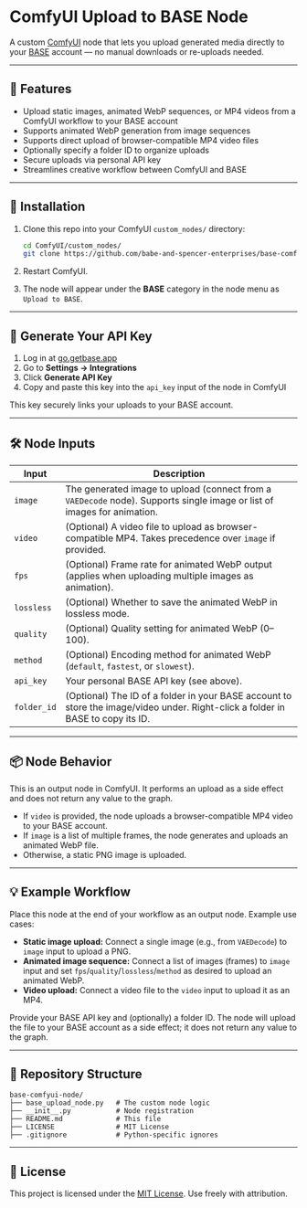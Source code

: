 # ComfyUI Upload to BASE Node

A custom [ComfyUI](https://github.com/comfyanonymous/ComfyUI) node that lets you upload generated media directly to your [BASE](https://getbase.app) account — no manual downloads or re-uploads needed.

---

## 🚀 Features

- Upload static images, animated WebP sequences, or MP4 videos from a ComfyUI workflow to your BASE account
- Supports animated WebP generation from image sequences
- Supports direct upload of browser-compatible MP4 video files
- Optionally specify a folder ID to organize uploads
- Secure uploads via personal API key
- Streamlines creative workflow between ComfyUI and BASE

---

## 🧩 Installation

1. Clone this repo into your ComfyUI `custom_nodes/` directory:
   ```bash
   cd ComfyUI/custom_nodes/
   git clone https://github.com/babe-and-spencer-enterprises/base-comfyui-node.git
   ```

2. Restart ComfyUI.

3. The node will appear under the **BASE** category in the node menu as `Upload to BASE`.

---

## 🔐 Generate Your API Key

1. Log in at [go.getbase.app](https://go.getbase.app)
2. Go to **Settings → Integrations**
3. Click **Generate API Key**
4. Copy and paste this key into the `api_key` input of the node in ComfyUI

This key securely links your uploads to your BASE account.

---

## 🛠️ Node Inputs

| Input       | Description                                                                                                              |
|-------------|--------------------------------------------------------------------------------------------------------------------------|
| `image`     | The generated image to upload (connect from a `VAEDecode` node). Supports single image or list of images for animation.  |
| `video`     | (Optional) A video file to upload as browser-compatible MP4. Takes precedence over `image` if provided.                  |
| `fps`       | (Optional) Frame rate for animated WebP output (applies when uploading multiple images as animation).                    |
| `lossless`  | (Optional) Whether to save the animated WebP in lossless mode.                                                           |
| `quality`   | (Optional) Quality setting for animated WebP (0–100).                                                                    |
| `method`    | (Optional) Encoding method for animated WebP (`default`, `fastest`, or `slowest`).                                       |
| `api_key`   | Your personal BASE API key (see above).                                                                                  |
| `folder_id` | (Optional) The ID of a folder in your BASE account to store the image/video under. Right-click a folder in BASE to copy its ID. |

---

## 📦 Node Behavior

This is an output node in ComfyUI. It performs an upload as a side effect and does not return any value to the graph.

- If `video` is provided, the node uploads a browser-compatible MP4 video to your BASE account.
- If `image` is a list of multiple frames, the node generates and uploads an animated WebP file.
- Otherwise, a static PNG image is uploaded.

---

## 💡 Example Workflow

Place this node at the end of your workflow as an output node. Example use cases:

- **Static image upload:** Connect a single image (e.g., from `VAEDecode`) to `image` input to upload a PNG.
- **Animated image sequence:** Connect a list of images (frames) to `image` input and set `fps`/`quality`/`lossless`/`method` as desired to upload an animated WebP.
- **Video upload:** Connect a video file to the `video` input to upload it as an MP4.

Provide your BASE API key and (optionally) a folder ID. The node will upload the file to your BASE account as a side effect; it does not return any value to the graph.

---

## 📁 Repository Structure

```
base-comfyui-node/
├── base_upload_node.py   # The custom node logic
├── __init__.py           # Node registration
├── README.md             # This file
├── LICENSE               # MIT License
├── .gitignore            # Python-specific ignores
```

---

## 🤝 License

This project is licensed under the [MIT License](LICENSE). Use freely with attribution.
